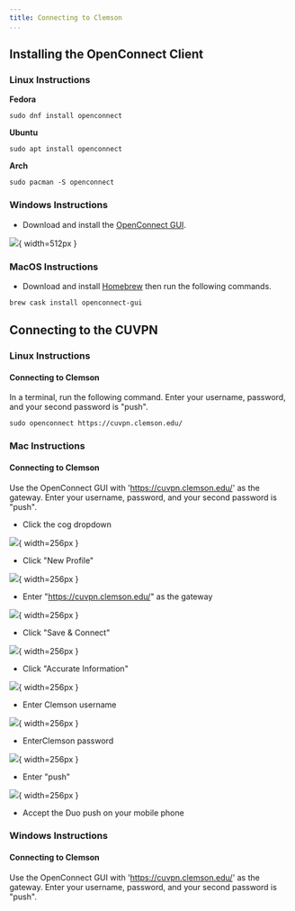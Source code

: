 ```yaml
---
title: Connecting to Clemson
...
```


## Installing the OpenConnect Client

### Linux Instructions

**Fedora**

```
sudo dnf install openconnect
```

**Ubuntu**

```
sudo apt install openconnect
```

**Arch**

```
sudo pacman -S openconnect
```


### Windows Instructions

* Download and install the [OpenConnect GUI](https://github.com/openconnect/openconnect-gui/releases).

![](lab/openconnect-win32-download.png){ width=512px }


### MacOS Instructions

* Download and install [Homebrew](https://brew.sh/) then run the following commands.

```
brew cask install openconnect-gui
```


## Connecting to the CUVPN

### Linux Instructions

#### Connecting to Clemson

In a terminal, run the following command. Enter your username, password, and your second password is "push".

```
sudo openconnect https://cuvpn.clemson.edu/
```


### Mac Instructions

#### Connecting to Clemson

Use the OpenConnect GUI with 'https://cuvpn.clemson.edu/' as the gateway. Enter your username, password, and your second password is "push".

* Click the cog dropdown

![](lab/openconnect-add.png){ width=256px }

* Click "New Profile"

![](lab/openconnect-new.png){ width=256px }

* Enter "https://cuvpn.clemson.edu/" as the gateway

![](lab/openconnect-cuvpn.png){ width=256px }

* Click "Save & Connect"

![](lab/openconnect-save.png){ width=256px }

* Click "Accurate Information"

![](lab/openconnect-accurate.png){ width=256px }

* Enter Clemson username

![](lab/openconnect-username.png){ width=256px }

* EnterClemson password

![](lab/openconnect-password.png){ width=256px }

* Enter "push"

![](lab/openconnect-push.png){ width=256px }

* Accept the Duo push on your mobile phone


### Windows Instructions

#### Connecting to Clemson

Use the OpenConnect GUI with 'https://cuvpn.clemson.edu/' as the gateway. Enter your username, password, and your second password is "push".
